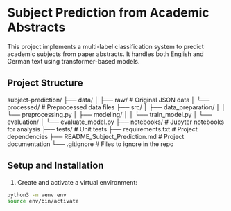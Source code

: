 # Subject Prediction from Academic Abstracts

This project implements a multi-label classification system to predict academic subjects from paper abstracts. It handles both English and German text using transformer-based models.

## Project Structure

subject-prediction/
├── data/
│ ├── raw/ # Original JSON data
│ └── processed/ # Preprocessed data files
├── src/
│ ├── data_preparation/
│ │ └── preprocessing.py
│ ├── modeling/
│ │ └── train_model.py
│ └── evaluation/
│ └── evaluate_model.py
├── notebooks/ # Jupyter notebooks for analysis
├── tests/ # Unit tests
├── requirements.txt # Project dependencies
├── README_Subject_Prediction.md # Project documentation
└── .gitignore # Files to ignore in the repo

## Setup and Installation

1. Create and activate a virtual environment:

```bash
python3 -m venv env
source env/bin/activate
